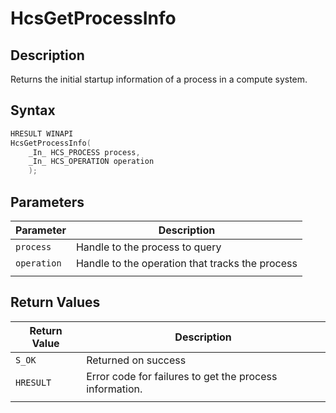 # HcsGetProcessInfo

## Description

Returns the initial startup information of a process in a compute system.

## Syntax

```cpp
HRESULT WINAPI
HcsGetProcessInfo(
    _In_ HCS_PROCESS process,
    _In_ HCS_OPERATION operation
    );
```

## Parameters

|Parameter     |Description|
|---|---|
|`process`| Handle to the process to query|
|`operation`| Handle to the operation that tracks the process|
|    |    |

## Return Values

|Return Value | Description|
|---|---|
|`S_OK`| Returned on success|
|`HRESULT`| Error code for failures to get the process information.|
|    |    |
